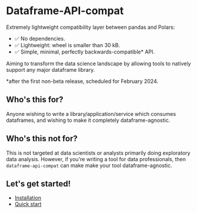 # Dataframe-API-compat

Extremely lightweight compatibility layer between pandas and Polars:

- ✅ No dependencies.
- ✅ Lightweight: wheel is smaller than 30 kB.
- ✅ Simple, minimal, perfectly backwards-compatible* API.

Aiming to transform the data science landscape by allowing tools to natively support
any major dataframe library.

*after the first non-beta release, scheduled for February 2024.

## Who's this for?

Anyone wishing to write a library/application/service which consumes dataframes, and wishing to make it
completely dataframe-agnostic.

## Who's this not for?

This is not targeted at data scientists or analysts primarily doing exploratory data analysis.
However, if you're writing a tool for data professionals, then `dataframe-api-compat` can make
make your tool dataframe-agnostic.

## Let's get started!

- [Installation](installation.md)
- [Quick start](quick_start.md)
